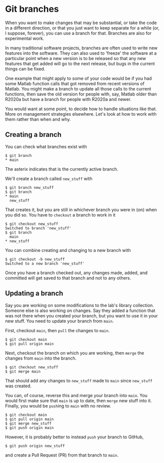 # Git branches

When you want to make changes that may be substantial, or take the
code in a different direction, or that you just want to keep
separate for a while (or, I suppose, forever), you can use a
branch for that.  Branches are also for experimental work.

In many traditional software projects, branches are often used
to write new features into the software.  They can also used
to 'freeze' the software at a particular point when a new
version is to be released so that any new features that get
added will go to the next release, but bugs in the current
things can be fixed.

One example that might apply to some of your code would be
if you had some Matlab function calls that got removed
from recent versions of Matlab.  You might make a branch
to update all those calls to the current functions, then
save the old version for people with, say, Matlab older
than R2020a but have a branch for people with R2020a and
newer.

You would want at some point, to decide how to handle
situations like that.  More on management strategies
elsewhere.  Let's look at how to work with them rather
than when and why.

## Creating a branch

You can check what branches exist with

```
$ git branch
* main
```

The asterix indicates that is the currently active branch.

We'll create a branch called `new_stuff` with

```
$ git branch new_stuff
$ git branch
* main
  new_stuff
```

That creates it, but you are still in whichever branch
you were in (on) when you did so.  You have to `checkout`
a branch to work in it

```
$ git checkout new_stuff
Switched to branch 'new_stuff'
$ git branch
  main
* new_stuff
```

You can combine creating and changing to a new branch with

```
$ git checkout -b new_stuff
Switched to a new branch 'new_stuff'
```
Once you have a branch checked out, any changes made, added,
and committed will get saved to that branch and not to any
others.

## Updating a branch

Say you are working on some modifications to the lab's library
collection.  Someone else is also working on changes.  Say
they added a function that was not there when you created
your branch, but you want to use it in your new stuff.  You need
to update your branch from `main`.

First, checkout `main`, then `pull` the changes to `main`.

```
$ git checkout main
$ git pull origin main
```

Next, checkout the branch on which you are working, then
`merge` the changes from `main` into the branch.

```
$ git checkout new_stuff
$ git merge main
```

That should add any changes to `new_stuff` made to `main`
since `new_stuff` was created.

You can, of course, reverse this and merge your branch into
`main`.  You would first make sure that `main` is up to date,
then `merge` new stuff into it.  Finally, you would be `push`ing
to `main` with no review.

```
$ git checkout main
$ git pull origin main
$ git merge new_stuff
$ git push origin main
```

However, it is probably better to instead `push` your branch
to GitHub,

```
$ git push origin new_stuff
```

and create a Pull Request (PR) from that branch to `main`.
